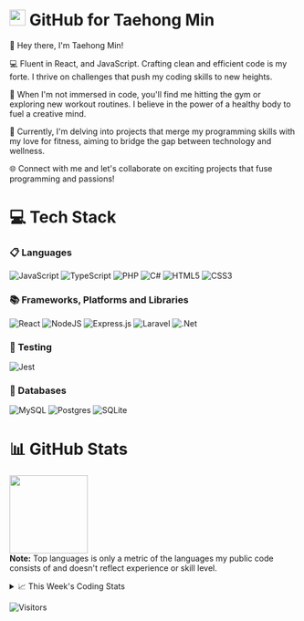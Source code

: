 <!--
<h3 align="center">
  Welcome to Taehong Min's profile!
</h3>
-->
# <img src="https://media.giphy.com/media/hvRJCLFzcasrR4ia7z/giphy.gif" width="28"> GitHub for Taehong Min 

👋 Hey there, I'm Taehong Min!

💻 Fluent in React, and JavaScript. Crafting clean and efficient code is my forte. I thrive on challenges that push my coding skills to new heights.

🚀 When I'm not immersed in code, you'll find me hitting the gym or exploring new workout routines. I believe in the power of a healthy body to fuel a creative mind.

🔗 Currently, I'm delving into projects that merge my programming skills with my love for fitness, aiming to bridge the gap between technology and wellness.

🌐 Connect with me and let's collaborate on exciting projects that fuse programming and passions!
<!---
# 🖥️  Projects

| Year | Title                                    | Technologies                           |
|------|------------------------------------------|----------------------------------------|
| 2023 | [How Old Do I Look](https://github.com/devTaehong/how_old_do_I_look) | ![JavaScript](https://img.shields.io/badge/javascript-%23323330.svg?style=for-the-badge&logo=javascript&logoColor=%23F7DF1E) ![React](https://img.shields.io/badge/react-%2320232a.svg?style=for-the-badge&logo=react&logoColor=%2361DAFB) ![NodeJS](https://img.shields.io/badge/node.js-6DA55F?style=for-the-badge&logo=node.js&logoColor=white) ![Express.js](https://img.shields.io/badge/express.js-%23404d59.svg?style=for-the-badge&logo=express&logoColor=%2361DAFB) ![Jest](https://img.shields.io/badge/-jest-%23C21325?style=for-the-badge&logo=jest&logoColor=white) ![Postgres](https://img.shields.io/badge/postgres-%23316192.svg?style=for-the-badge&logo=postgresql&logoColor=white)|
| 2023 | [Catsgram](https://github.com/devTaehong/catsgram) |![PHP](https://img.shields.io/badge/php-%23777BB4.svg?style=for-the-badge&logo=php&logoColor=white) ![Laravel](https://img.shields.io/badge/laravel-%23FF2D20.svg?style=for-the-badge&logo=laravel&logoColor=white) ![React](https://img.shields.io/badge/react-%2320232a.svg?style=for-the-badge&logo=react&logoColor=%2361DAFB) ![TypeScript](https://img.shields.io/badge/typescript-%23007ACC.svg?style=for-the-badge&logo=typescript&logoColor=white) ![MySQL](https://img.shields.io/badge/mysql-%2300f.svg?style=for-the-badge&logo=mysql&logoColor=white) ![Jest](https://img.shields.io/badge/-jest-%23C21325?style=for-the-badge&logo=jest&logoColor=white)|
| 2022 | [Flight_Tracker](https://github.com/devTaehong/Flight_Tracker) |![C#](https://img.shields.io/badge/c%23-%23239120.svg?style=for-the-badge&logo=c-sharp&logoColor=white) ![.Net](https://img.shields.io/badge/.NET-5C2D91?style=for-the-badge&logo=.net&logoColor=white) ![SQLite](https://img.shields.io/badge/sqlite-%2307405e.svg?style=for-the-badge&logo=sqlite&logoColor=white)|
| 2022 | [Local Note App](https://github.com/devTaehong/Local_Note_App) |![C#](https://img.shields.io/badge/c%23-%23239120.svg?style=for-the-badge&logo=c-sharp&logoColor=white) ![.Net](https://img.shields.io/badge/.NET-5C2D91?style=for-the-badge&logo=.net&logoColor=white) ![SQLite](https://img.shields.io/badge/sqlite-%2307405e.svg?style=for-the-badge&logo=sqlite&logoColor=white)|
| 2022 | [Real Time Flight Tracker](https://github.com/devTaehong/Real_Time_Flight_Tracker) | ![JavaScript](https://img.shields.io/badge/javascript-%23323330.svg?style=for-the-badge&logo=javascript&logoColor=%23F7DF1E) |
| 2020 | [Information on countries of the world](https://github.com/devTaehong/Information-on-countries-of-the-world) | ![Python](https://img.shields.io/badge/python-3670A0?style=for-the-badge&logo=python&logoColor=ffdd54) |
--->
# 💻 Tech Stack
### 📋 Languages 
![JavaScript](https://img.shields.io/badge/javascript-%23323330.svg?style=for-the-badge&logo=javascript&logoColor=%23F7DF1E) 
![TypeScript](https://img.shields.io/badge/typescript-%23007ACC.svg?style=for-the-badge&logo=typescript&logoColor=white)
![PHP](https://img.shields.io/badge/php-%23777BB4.svg?style=for-the-badge&logo=php&logoColor=white) 
![C#](https://img.shields.io/badge/c%23-%23239120.svg?style=for-the-badge&logo=c-sharp&logoColor=white)
![HTML5](https://img.shields.io/badge/html5-%23E34F26.svg?style=for-the-badge&logo=html5&logoColor=white)
![CSS3](https://img.shields.io/badge/css3-%231572B6.svg?style=for-the-badge&logo=css3&logoColor=white)

### 📚 Frameworks, Platforms and Libraries
![React](https://img.shields.io/badge/react-%2320232a.svg?style=for-the-badge&logo=react&logoColor=%2361DAFB)
![NodeJS](https://img.shields.io/badge/node.js-6DA55F?style=for-the-badge&logo=node.js&logoColor=white)
![Express.js](https://img.shields.io/badge/express.js-%23404d59.svg?style=for-the-badge&logo=express&logoColor=%2361DAFB)
![Laravel](https://img.shields.io/badge/laravel-%23FF2D20.svg?style=for-the-badge&logo=laravel&logoColor=white)
![.Net](https://img.shields.io/badge/.NET-5C2D91?style=for-the-badge&logo=.net&logoColor=white)

### 🧪 Testing
![Jest](https://img.shields.io/badge/-jest-%23C21325?style=for-the-badge&logo=jest&logoColor=white)

### 💾 Databases
![MySQL](https://img.shields.io/badge/mysql-%2300f.svg?style=for-the-badge&logo=mysql&logoColor=white)
![Postgres](https://img.shields.io/badge/postgres-%23316192.svg?style=for-the-badge&logo=postgresql&logoColor=white)
![SQLite](https://img.shields.io/badge/sqlite-%2307405e.svg?style=for-the-badge&logo=sqlite&logoColor=white)


# 📊 GitHub Stats
<!--
<a href="https://github.com/DevTaehong/"><img height="137px" src="https://github-readme-stats.vercel.app/api?username=DevTaehong&theme=vue-dark&hide_border=false&include_all_commits=true&count_private=true" />
--->
<!-- wi*quL3fcV -->
<img height="137px" src="https://github-readme-stats.vercel.app/api/top-langs/?username=devtaehong&theme=vue-dark&hide_border=false&include_all_commits=true&count_private=true&layout=compact" /></a>
<br />
<b>Note:</b> Top languages is only a metric of the languages my public code consists of and doesn't reflect experience or skill level.

<!--
# 🌐 Socials
[![LinkedIn](https://img.shields.io/badge/LinkedIn-0077B5?style=for-the-badge&logo=linkedin&logoColor=white)](https://linkedin.com/in/Taehong) 
--->
<!---
# 🐍 My contribution graph get eaten by the snake 

<picture>
  <source media="(prefers-color-scheme: dark)" srcset="https://github.com/DevTaehong/DevTaehong/blob/output/github-contribution-grid-snake-dark.svg">
  <source media="(prefers-color-scheme: light)" srcset="https://github.com/DevTaehong/DevTaehong/blob/output/github-contribution-grid-snake.svg">
  <img alt="Shows snake in light mode and dark mode." src="https://github.com/DevTaehong/DevTaehong/blob/output/github-contribution-grid-snake.svg">
</picture>
--->
<!--
![snake gif](https://github.com/DevTaehong/DevTaehong/blob/output/github-contribution-grid-snake.svg)
![snake gif](https://github.com/DevTaehong/DevTaehong/blob/output/github-contribution-grid-snake-dark.svg)
---->
<details>
    <summary>📈 This Week's Coding Stats</summary>


---

<!--START_SECTION:waka-->
**🐱 My GitHub Data** 

> 📦 580.6 kB Used in GitHub's Storage 
 > 
> 🏆 1,045 Contributions in the Year 2023
 > 
> 🚫 Not Opted to Hire
 > 
> 📜 27 Public Repositories 
 > 
> 🔑 10 Private Repositories 
 > 
📊 **This Week I Spent My Time On** 

```text
🕑︎ Time Zone: America/Halifax

💬 Programming Languages: 
TypeScript               14 hrs 18 mins      █████████████████░░░░░░░░   69.24 % 
TSQL                     3 hrs 10 mins       ████░░░░░░░░░░░░░░░░░░░░░   15.34 % 
JavaScript               1 hr 24 mins        ██░░░░░░░░░░░░░░░░░░░░░░░   06.78 % 
JSON                     43 mins             █░░░░░░░░░░░░░░░░░░░░░░░░   03.52 % 
ActionScript 3           21 mins             ░░░░░░░░░░░░░░░░░░░░░░░░░   01.75 % 

🔥 Editors: 
VS Code                  20 hrs 40 mins      █████████████████████████   100.00 % 

🐱‍💻 Projects: 
Cohort5_AlgoAlliance_Hipn19 hrs 16 mins      ███████████████████████░░   93.25 % 
exercise-22-DevTaehong   1 hr 21 mins        ██░░░░░░░░░░░░░░░░░░░░░░░   06.57 % 
Worksheet_Backend        2 mins              ░░░░░░░░░░░░░░░░░░░░░░░░░   00.18 % 

💻 Operating System: 
Mac                      20 hrs 40 mins      █████████████████████████   100.00 % 
```

**I Mostly Code in JavaScript** 

```text
JavaScript               21 repos            ██████████░░░░░░░░░░░░░░░   39.62 % 
TypeScript               7 repos             ███░░░░░░░░░░░░░░░░░░░░░░   13.21 % 
C#                       4 repos             ██░░░░░░░░░░░░░░░░░░░░░░░   07.55 % 
CSS                      2 repos             █░░░░░░░░░░░░░░░░░░░░░░░░   03.77 % 
HTML                     2 repos             █░░░░░░░░░░░░░░░░░░░░░░░░   03.77 % 
```




 Last Updated on 17/10/2023 21:12:41 UTC
<!--END_SECTION:waka-->

**These Readme stats are generated using github action [awesome-readme-stats](https://github.com/anmol098/waka-readme-stats)**

NOTE: Top languages does not indicate my skill level or anything like that. It is just a metric of which languages have been hosted by me on GitHub based on the usage across repositories. There are others which I haven't put up on GitHub.
</details>

<!---
![](https://komarev.com/ghpvc/?username=devtaehong&style=for-the-badge)
--->
![Visitors](https://api.visitorbadge.io/api/daily?path=https%3A%2F%2Fgithub.com%2FDevTaehong&label=VISITORS%20TODAY&countColor=%23263759)



